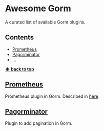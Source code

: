# Awesome Gorm

A curated list of available Gorm plugins.

## Contents

- [Prometheus](#prometheis)
- [Pagorminator](#pagorminator)
- ...

**[⬆ back to top](#contents)**

## [Prometheus](https://github.com/go-gorm/prometheus)

Prometheus plugin in Gorm. Described in [here](https://gorm.io/docs/prometheus.html).

## [Pagorminator](https://github.com/manuelarte/pagorminator/)

Plugin to add pagination in Gorm.
